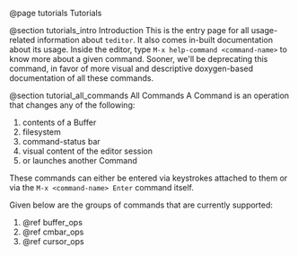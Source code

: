 @page tutorials Tutorials

@section tutorials_intro Introduction
This is the entry page for all usage-related information about `teditor`. It
also comes in-built documentation about its usage. Inside the editor, type
`M-x help-command <command-name>` to know more about a given command. Sooner,
we'll be deprecating this command, in favor of more visual and descriptive
doxygen-based documentation of all these commands.

@section tutorial_all_commands All Commands
A Command is an operation that changes any of the following:
1. contents of a Buffer
2. filesystem
3. command-status bar
4. visual content of the editor session
5. or launches another Command

These commands can either be entered via keystrokes attached to them or via the
`M-x <command-name> Enter` command itself.

Given below are the groups of commands that are currently supported:
1. @ref buffer_ops
2. @ref cmbar_ops
3. @ref cursor_ops
